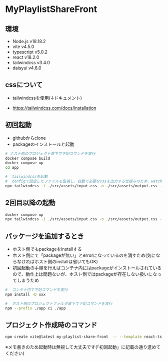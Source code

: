 # MyPlaylistShareFront

## 環境

* Node.js v18.18.2
* vite v4.5.0
* typescript v5.0.2
* react v18.2.0
* tailwindcss v3.4.0
* daisyui v4.6.0

## cssについて

* tailwindcssを使用(↓ドキュメント)

* <https://tailwindcss.com/docs/installation>

## 初回起動

* githubからclone
* packageのインストールと起動

```sh
# ホスト側のプロジェクト直下で下記コマンドを実行
docker compose build
docker compose up
cd app

#  tailwindcssを起動
#  configで設定したファイルを監視し、自動で必要なcssを出力する仕組みのため、watchが必要
npx tailwindcss -i ./src/assets/input.css -o ./src/assets/output.css --watch
```

## 2回目以降の起動
```sh
docker compose up
npx tailwindcss -i ./src/assets/input.css -o ./src/assets/output.css --watch
```

## パッケージを追加するとき

* ホスト側でもpackageをinstallする
* ホスト側にて「packageが無い」とerrorになっているのを消すため(気にならなければホスト側のinstallは省いてもOK)
* 初回起動の手順を行えばコンテナ内にはpackageがインストールされているので、動作上は問題ないが、ホスト側ではpackageが存在しない扱いになってしまうため

```sh
#  コンテナ内で下記コマンドを実行
npm install -D xxx

#  ホスト側のプロジェクトフォルダ直下で下記コマンドを実行
npm --prefix ./app ci ./app
```

## プロジェクト作成時のコマンド

```sh
npm create vite@latest my-playlist-share-front  -- --template react-ts
```

※メモ書きのため起動時は無視して大丈夫です(「初回起動」に記載の通り進めてください)
